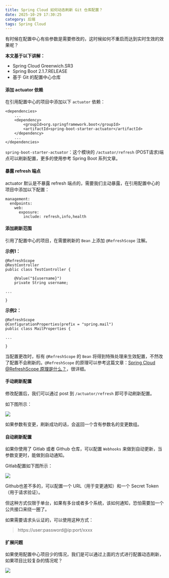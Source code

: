 ```yaml
---
title: Spring Cloud 如何动态刷新 Git 仓库配置？
date: 2025-10-29 17:30:25
category: 后端
tags: Spring Cloud
---
```


有时候在配置中心有些参数是需要修改的，这时候如何不重启而达到实时生效的效果呢？

**本文基于以下讲解：**

- Spring Cloud Greenwich.SR3
- Spring Boot 2.1.7.RELEASE
- 基于 Git 的配置中心仓库

#### 添加 actuator 依赖

在引用配置中心的项目中添加以下 `actuator` 依赖：

```
<dependencies>
    ...
	<dependency>
		<groupId>org.springframework.boot</groupId>
		<artifactId>spring-boot-starter-actuator</artifactId>
	</dependency>	
	...
</dependencies>
```

`spring-boot-starter-actuator`：这个模块的 `/actuator/refresh` (POST请求)端点可以刷新配置，更多的使用参考 Spring Boot 系列文章。

#### 暴露 refresh 端点

actuator 默认是不暴露 refresh 端点的，需要我们主动暴露，在引用配置中心的项目中添加以下配置：

```
management:
  endpoints:
    web:
      exposure:
        include: refresh,info,health
```

#### 添加刷新范围

引用了配置中心的项目，在需要刷新的 `Bean` 上添加 `@RefreshScope` 注解。

**示例1：**

```
@RefreshScope
@RestController
public class TestController {

	@Value("${username}")
	private String username;
	
...

}
```

**示例2：**

```
@RefreshScope
@ConfigurationProperties(prefix = "spring.mail")
public class MailProperties {

...

}
```

当配置更改时，标有 `@RefreshScope` 的 `Bean` 将得到特殊处理来生效配置，不然改了配置不会刷新的。`@RefreshScope` 的原理可以参考这篇文章：[Spring Cloud @RefreshScope 原理是什么？](https://mp.weixin.qq.com/s/DcnNLTkPA8j4zpk4Dkq4fQ)，很详细。

#### 手动刷新配置

修改配置后，我们可以通过 post 到 `/actuator/refresh` 即可手动刷新配置。

如下图所示：

![](http://img.javastack.cn/20191209171607.png)

如果参数有变更，刷新成功的话，会返回一个含有参数名的变更数组。

#### 自动刷新配置

如果你使用了 Gitlab 或者 Github 仓库，可以配置 `Webhooks` 来做到自动更新，当参数变更时，能做到自动通知。

Gitlab配置如下图所示：

![](http://img.javastack.cn/20191209165252.png)

Github也差不多的，可以配置一个 URL（用于变更通知）和一个 Secret Token（用于请求验证）。

但这种方式仅限于单台，如果有多台或者多个系统，该如何通知，恐怕需要加一个公共接口来绕一圈了。

如果需要请求头认证的，可以使用这种方式：

> https://user:password@ip:port/xxxx

#### 扩展问题

如果使用配置中心项目少的情况，我们是可以通过上面的方式进行配置动态刷新，如果项目比较复杂的情况呢？

![](http://img.javastack.cn/wx_search_javastack.png)


